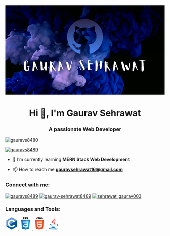 <img src="images/header.png"/>
<h1 align="center">Hi 👋, I'm Gaurav Sehrawat</h1>
<h3 align="center">A passionate Web Developer</h3>

<p align="left"> <img src="https://komarev.com/ghpvc/?username=gauravs8480&label=Profile%20views&color=0e75b6&style=flat" alt="gauravs8480" /> </p>

<p align="left"> <a href="https://twitter.com/gauravs8489" target="blank"><img src="https://img.shields.io/twitter/follow/gauravs8489?logo=twitter&style=for-the-badge" alt="gauravs8489" /></a> </p>

- 🌱 I’m currently learning **MERN Stack Web Development**

- 📫 How to reach me **gauravsehrawat16@gmail.com**

<h3 align="left">Connect with me:</h3>
<p align="left">
<a href="https://twitter.com/gauravs8489" target="blank"><img align="center" src="https://raw.githubusercontent.com/rahuldkjain/github-profile-readme-generator/master/src/images/icons/Social/twitter.svg" alt="gauravs8489" height="30" width="40" /></a>
<a href="https://linkedin.com/in/gaurav-sehrawat8489" target="blank"><img align="center" src="https://raw.githubusercontent.com/rahuldkjain/github-profile-readme-generator/master/src/images/icons/Social/linked-in-alt.svg" alt="gaurav-sehrawat8489" height="30" width="40" /></a>
<a href="https://instagram.com/sehrawat_gaurav003" target="blank"><img align="center" src="https://raw.githubusercontent.com/rahuldkjain/github-profile-readme-generator/master/src/images/icons/Social/instagram.svg" alt="sehrawat_gaurav003" height="30" width="40" /></a>
</p>

<h3 align="left">Languages and Tools:</h3>
<p align="left"> <a href="https://www.cprogramming.com/" target="_blank" rel="noreferrer"> <img src="https://raw.githubusercontent.com/devicons/devicon/master/icons/c/c-original.svg" alt="c" width="40" height="40"/> </a> <a href="https://www.w3schools.com/css/" target="_blank" rel="noreferrer"> <img src="https://raw.githubusercontent.com/devicons/devicon/master/icons/css3/css3-original-wordmark.svg" alt="css3" width="40" height="40"/> </a> <a href="https://www.w3.org/html/" target="_blank" rel="noreferrer"> <img src="https://raw.githubusercontent.com/devicons/devicon/master/icons/html5/html5-original-wordmark.svg" alt="html5" width="40" height="40"/> </a> <a href="https://www.java.com" target="_blank" rel="noreferrer"> <img src="https://raw.githubusercontent.com/devicons/devicon/master/icons/java/java-original.svg" alt="java" width="40" height="40"/> </a> </p>


